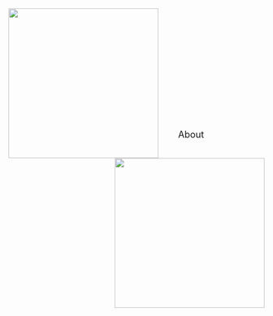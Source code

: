 
<img src="https://drive.google.com/uc?id=1sM5CfJUHonjyn_BbWbLVlqaywQV2FnXw" width="295" height="295" align="left" border="0" style="border-style: none;"> 
<img src="https://drive.google.com/uc?id=1IJMolnoFhPRsnM5SZIEtgIQWGH_zoRjW" width="295" height="295" align="right" border="0" style="border-style: none;"> 
<br /> <br /> <br /> <br /> <br /> <br /> <br /> <br /> <br /> <br /> <br /> <br /> <br /> <br /> 
<font size="4">&emsp;&emsp;About</font>








<!-- 
<font size="4">About</font> <br /> 
<font size="2">Learn more about Yan</font>
<t style="font-size:20px">About <br /> 
Learn more about Yan <br /> 
Learn more &#8594;</p> 

## Focus
<p style="font-size:20px">Yan's research mainly focuses on the following three science questions: <br />  -->




